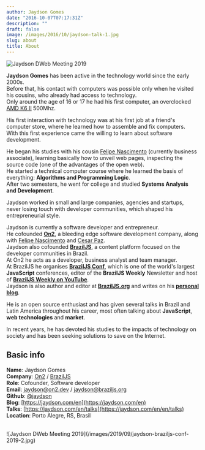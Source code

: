 ```yaml
---
author: Jaydson Gomes
date: "2016-10-07T07:17:31Z"
description: ""
draft: false
image: /images/2016/10/jaydson-talk-1.jpg
slug: about
title: About
---
```


![Jaydson DWeb Meeting 2019](/images/2019/09/jaydson-braziljs-conf-2019.jpg)  

__Jaydson Gomes__ has been active in the technology world since the early 2000s.  
Before that, his contact with computers was possible only when he visited his cousins, who already had access to technology.  
Only around the age of 16 or 17 he had his first computer, an overclocked [AMD K6 II](https://en.wikipedia.org/wiki/AMD_K6-2) 500Mhz.  

His first interaction with technology was at his first job at a friend's computer store, where he learned how to assemble and fix computers.  
With this first experience came the willing to learn about software development.  

He began his studies with his cousin [Felipe Nascimento](https://felipenmoura.com/) (currently business associate), learning basically how to unveil web pages, inspecting the source code (one of the advantages of the open web).  
He started a technical computer course where he learned the basis of everything: __Algorithms and Programming Logic__.  
After two semesters, he went for college and studied __Systems Analysis and Development__.  

Jaydson worked in small and large companies, agencies and startups, never losing touch with developer communities, which shaped his entrepreneurial style.  

Jaydson is currently a software developer and entrepreneur.  
He cofounded __[On2](https://on2.dev)__, a bleeding edge software development company, along with [Felipe Nascimento](https://felipenmoura.com/) and [Cesar Paz](https://www.linkedin.com/in/cesarpazdex/).  
Jaydson also cofounded __[BrazilJS](https://braziljs.org/)__, a content platform focused on the developer communities in Brazil.  
At On2 he acts as a developer, business analyst and team manager.  
At BrazilJS he organises ​__[BrazilJS Conf](https://braziljs.org/conf)__, which is one of the world's largest __JavaScript__ conferences, editor of the **BrazilJS Weekly** Newsletter and host of [**BrazilJS Weekly on YouTube**](https://www.youtube.com/playlist?list=PLg2lQYZDBwOQDXKxy9yeqXG5njHbSHFFD).  
Jaydson is also author and editor at [**BrazilJS.org**](https://braziljs.org/blog) and writes on his [**personal blog**](https://jaydson.com).  

He is an open source enthusiast and has given several talks in Brazil and Latin America throughout his career, most often talking about __JavaScript__, __web technologies__ and __market__.  

In recent years, he has devoted his studies to the impacts of technology on society and has been seeking solutions to save on the Internet.  

## Basic info
__Name__: Jaydson Gomes  
__Company__: [On2](https://on2.dev) / [BrazilJS](https://braziljs.org)  
__Role__: Cofounder, Software developer    
__Email__: [jaydson@on2.dev](mailto:jaydson@on2.dev) / [jaydson@braziljs.org](mailto:jaydson@braziljs.org)  
__Github__: [@jaydson](https://github.com/jaydson)  
__Blog__: [https://jaydson.com/en](https://jaydson.com/en)  
__Talks__: [https://jaydson.com/en/talks](https://jaydson.com/en/en/talks)  
__Location__: Porto Alegre, RS, Brasil  

<br>
![Jaydson DWeb Meeting 2019](/images/2019/09/jaydson-braziljs-conf-2019-2.jpg)  
